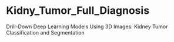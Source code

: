# Kidny_Tumor_Full_Diagnosis
Drill-Down Deep Learning Models Using 3D Images:  Kidney Tumor Classification and Segmentation
